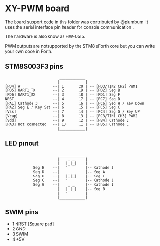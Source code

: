 # XY-PWM board

The board support code in this folder was contributed by @plumbum. It uses the serial interface pin header for console communication .

The hardware is also know as HW-0515.

PWM outputs are notsupported by the STM8 eForth core but you can write your own code in Forth.

## STM8S003F3 pins

```
                         ____________
                        |            |
[PD4] A               --| 1       20 | -- [PD3/TIM2_CH2] PWM1
[PD5] UART1_TX        --| 2       19 | -- [PD2] Seg B
[PD6] UART1_RX        --| 3       18 | -- [PD1] Seg F
NRST                  --| 4       17 | -- [PC7] Seg D
[PA1] Cathode 3       --| 5       16 | -- [PC6] Seg H / Key Down
[PA2] Seg E / Key Set --| 6       15 | -- [PC5] Seg C
[Vss]                 --| 7       14 | -- [PC4] Seg G / Key UP
[Vcap]                --| 8       13 | -- [PC3/TIM1_CH3] PWM2
[Vdd]                 --| 9       12 | -- [PB4] Cathode 2
[PA3] not connected   --| 10      11 | -- [PB5] Cathode 1
                        |____________|
```

## LED pinout


```
                         ____________
                        |    _ _     |
                        |   |_|_|    |
             Seg E    --|   '        |-- Cathode 3
             Seg D    --|    _ _     |-- Seg A
             Seg H    --|   |_|_|    |-- Seg F
             Seg C    --|   '        |-- Cathode 2
             Seg G    --|    _ _     |-- Cathode 1
                        |   |_|_|    |-- Seg B
                        |   '        |
                        |____________|
```

## SWIM pins

* 1 NRST [Square pad]
* 2 GND
* 3 SWIM
* 4 +5V
